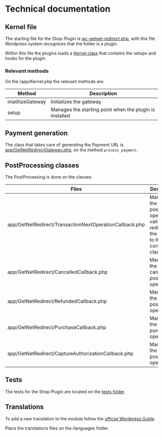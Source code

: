 # Technical documentation

## Kernel file

The starting file for the Shop Plugin is [wc-getnet-redirect.php](/wc-getnet-redirect.php), with this file Wordpress system recognices that the folder is a plugin.

Within this file the plugins loads a [Kernel class](/app/Kernel.php) that contains the setups and hooks for the plugin.

### Relevant methods

On the /app/Kernel.php the relevant methods are:

| Method            | Description                                             |
| ----------------- | ------------------------------------------------------- |
| iniatilizeGateway | Initializes the gateway                                 |
| setup             | Manages the starting point when the plugin is installed |


## Payment generation

The class that takes care of generating the Payment URL is [app/GetNetRedirectGateway.php](/app/GetNetRedirectGateway.php), on the method `process_payment`.

## PostProcessing classes

The PostProcessing is done on the classes:

| Files                                                   | Description                                                                                  |
| ------------------------------------------------------- | -------------------------------------------------------------------------------------------- |
| app/GetNetRedirect/TransactionNextOperationCallback.php | Manages if the postprocess operation is valid and redirects the request to the correct class |
| app/GetNetRedirect/CancelledCallback.php                | Manages the cancelled postprocess operation                                                  |
| app/GetNetRedirect/RefundedCallback.php                 | Manages the refund postprocess operation                                                     |
| app/GetNetRedirect/PurchaseCallback.php                 | Manages the purchase operation                                                               |
| app/GetNetRedirect/CaptureAuthorizationCallback.php     | Manages the capture postprocess operation                                                    |

## Tests

The tests for the Shop Plugin are located on the [tests folder](/tests/README.md).

## Translations

To add a new translation to the module follow the [official Wordpress Guide](https://developer.wordpress.org/plugins/internationalization/localization/). 

Place the translations files on the /languages folder.